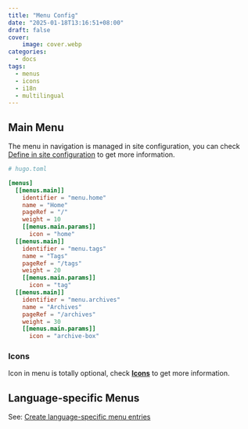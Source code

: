 ```yaml
---
title: "Menu Config"
date: "2025-01-18T13:16:51+08:00"
draft: false
cover:
    image: cover.webp
categories:
  - docs
tags:
  - menus
  - icons
  - i18n
  - multilingual
---
```


## Main Menu

The menu in navigation is managed in site configuration, you can check [Define in site configuration][main-menu] to get more information.

```toml
# hugo.toml

[menus]
  [[menus.main]]
    identifier = "menu.home"
    name = "Home"
    pageRef = "/"
    weight = 10
    [[menus.main.params]]
      icon = "home"
  [[menus.main]]
    identifier = "menu.tags"
    name = "Tags"
    pageRef = "/tags"
    weight = 20
    [[menus.main.params]]
      icon = "tag"
  [[menus.main]]
    identifier = "menu.archives"
    name = "Archives"
    pageRef = "/archives"
    weight = 30
    [[menus.main.params]]
      icon = "archive-box"
```

### Icons

Icon in menu is totally optional, check **[Icons](/doc/icons/)** to get more information.

## Language-specific Menus

See: [Create language-specific menu entries][lang-menus]

[main-menu]: https://gohugo.io/content-management/menus/#define-in-site-configuration "Define in site configuration"
[lang-menus]: https://gohugo.io/content-management/multilingual/#create-language-specific-menu-entries "Create language-specific menu entries"